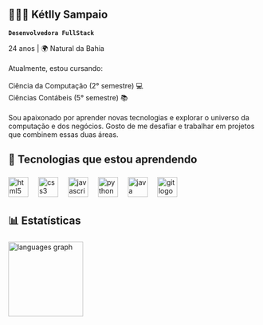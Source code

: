 <h2 align="left">👩🏻‍💻 Kétlly Sampaio</h2
                                   
###
**`Desenvolvedora FullStack`**
<p align="left"<br>24 anos | 🌍 Natural da Bahia<br><br>Atualmente, estou cursando:<br><br>Ciência da Computação (2° semestre) 💻<br>Ciências Contábeis (5° semestre) 📚<br><br>Sou apaixonado por aprender novas tecnologias e explorar o universo da computação e dos negócios. Gosto de me desafiar e trabalhar em projetos que combinem essas duas áreas.</p>

###

<h2 align="left">🤖 Tecnologias que estou aprendendo</h2>

###

<div align="left">
  <img src="https://cdn.jsdelivr.net/gh/devicons/devicon/icons/html5/html5-plain.svg" height="40" alt="html5 logo"  />
  <img width="12" />
  <img src="https://cdn.jsdelivr.net/gh/devicons/devicon/icons/css3/css3-plain.svg" height="40" alt="css3 logo"  />
  <img width="12" />
  <img src="https://cdn.jsdelivr.net/gh/devicons/devicon/icons/javascript/javascript-plain.svg" height="40" alt="javascript logo"  />
  <img width="12" />
  <img src="https://cdn.jsdelivr.net/gh/devicons/devicon/icons/python/python-original.svg" height="40" alt="python logo"  />
  <img width="12" />
  <img src="https://cdn.jsdelivr.net/gh/devicons/devicon/icons/java/java-original.svg" height="40" alt="java logo"  />
  <img width="12" />
  <img src="https://cdn.jsdelivr.net/gh/devicons/devicon/icons/git/git-plain.svg" height="40" alt="git logo"  />
</div>

###

<h2 align="left">📊 Estatísticas</h2>

###

<div align="left">
   <img src="https://github-readme-stats.vercel.app/api/top-langs?username=KetllySampaio24&locale=en&hide_title=false&layout=compact&card_width=320&langs_count=7&theme=codeSTACKr&hide_border=false&order=2" height="150" alt="languages graph"  />
</div>

###
